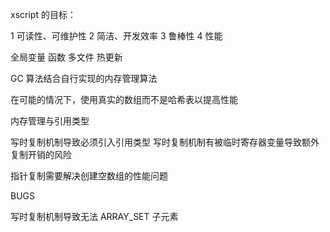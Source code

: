 xscript 的目标：

1 可读性、可维护性
2 简洁、开发效率
3 鲁棒性
4 性能


全局变量
函数
多文件
热更新

GC 算法结合自行实现的内存管理算法

在可能的情况下，使用真实的数组而不是哈希表以提高性能

内存管理与引用类型

写时复制机制导致必须引入引用类型
写时复制机制有被临时寄存器变量导致额外复制开销的风险

指针复制需要解决创建空数组的性能问题

BUGS

写时复制机制导致无法 ARRAY_SET 子元素